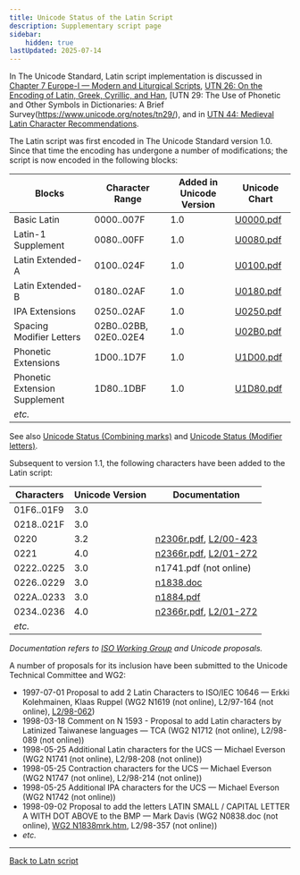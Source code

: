 ```yaml
---
title: Unicode Status of the Latin Script
description: Supplementary script page
sidebar:
    hidden: true
lastUpdated: 2025-07-14
---
```


In The Unicode Standard, Latin script implementation is discussed in [Chapter 7 Europe-I — Modern and Liturgical Scripts](https://www.unicode.org/versions/latest/core-spec/chapter-7/#G4321), [UTN 26: On the Encoding of Latin, Greek, Cyrillic, and Han](https://www.unicode.org/notes/tn26/), [UTN 29: The Use of Phonetic and Other Symbols in Dictionaries: A Brief Survey(https://www.unicode.org/notes/tn29/), and in [UTN 44: Medieval Latin Character Recommendations](https://www.unicode.org/notes/tn44/).

The Latin script was first encoded in The Unicode Standard version 1.0. Since that time the encoding has undergone a number of modifications; the script is now encoded in the following blocks:

Blocks | Character Range | Added in Unicode Version | Unicode Chart |
------ | --------------- | ------------------------ | ------------- |
Basic Latin | 0000..007F | 1.0 | [U0000.pdf](http://www.unicode.org/charts/PDF/U0000.pdf) |
Latin-1 Supplement | 0080..00FF | 1.0 | [U0080.pdf](http://www.unicode.org/charts/PDF/U0080.pdf) |
Latin Extended-A | 0100..024F | 1.0 | [U0100.pdf](http://www.unicode.org/charts/PDF/U0100.pdf) |
Latin Extended-B | 0180..02AF | 1.0 | [U0180.pdf](http://www.unicode.org/charts/PDF/U0180.pdf) |
IPA Extensions | 0250..02AF | 1.0 | [U0250.pdf](http://www.unicode.org/charts/PDF/U0250.pdf) |
Spacing Modifier Letters | 02B0..02BB, 02E0..02E4 | 1.0 | [U02B0.pdf](http://www.unicode.org/charts/PDF/U02B0.pdf) |
Phonetic Extensions | 1D00..1D7F | 1.0 | [U1D00.pdf](http://www.unicode.org/charts/PDF/U1D00.pdf) |
Phonetic Extension Supplement | 1D80..1DBF | 1.0 | [U1D80.pdf](http://www.unicode.org/charts/PDF/U1D80.pdf) |
_etc._ | | | |

See also [Unicode Status (Combining marks)](https://scriptsource.org/entry/ktxptbccph) and [Unicode Status (Modifier letters)](https://scriptsource.org/entry/bz9qgqqjfe).

Subsequent to version 1.1, the following characters have been added to the Latin script:

Characters | Unicode Version | Documentation |
---------- | --------------- | ------------- |
01F6..01F9 | 3.0 | |
0218..021F | 3.0 | |
0220 | 3.2 | [n2306r.pdf](https://www.unicode.org/wg2/docs/n2306r.pdf),  [L2/00-423](http://www.unicode.org/cgi-bin/GetMatchingDocs.pl?L2/00-423) |
0221 | 4.0 | [n2366r.pdf](https://www.unicode.org/wg2/docs/n2366r.pdf),  [L2/01-272](http://www.unicode.org/cgi-bin/GetMatchingDocs.pl?L2/01-272) |
0222..0225 | 3.0 | n1741.pdf (not online) |
0226..0229 | 3.0 | [n1838.doc](https://www.unicode.org/wg2/docs/n1838.doc) |
022A..0233 | 3.0 | [n1884.pdf](https://www.unicode.org/wg2/docs/n1884.pdf) |
0234..0236 | 4.0 | [n2366r.pdf](https://www.unicode.org/wg2/docs/n2366r.pdf), [L2/01-272](http://www.unicode.org/cgi-bin/GetMatchingDocs.pl?L2/01-272) |
_etc._ | | |

_Documentation refers to [ISO Working Group](https://www.unicode.org/wg2/) and Unicode proposals._

A number of proposals for its inclusion have been submitted to the Unicode Technical Committee and WG2:

* 1997-07-01 Proposal to add 2 Latin Characters to ISO/IEC 10646 — Erkki Kolehmainen, Klaas Ruppel (WG2 N1619 (not online), L2/97-164 (not online), [L2/98-062](http://www.unicode.org/L2/L1998/98062.pdf))
* 1998-03-18 Comment on N 1593 - Proposal to add Latin characters by Latinized Taiwanese languages — TCA (WG2 N1712 (not online), L2/98-089 (not online))
* 1998-05-25 Additional Latin characters for the UCS — Michael Everson (WG2 N1741 (not online), L2/98-208 (not online))
* 1998-05-25 Contraction characters for the UCS — Michael Everson (WG2 N1747 (not online), L2/98-214 (not online))
* 1998-05-25 Additional IPA characters for the UCS — Michael Everson (WG2 N1742 (not online))
* 1998-09-02 Proposal to add the letters LATIN SMALL / CAPITAL LETTER A WITH DOT ABOVE to the BMP — Mark Davis (WG2 N0838.doc (not online),  [WG2 N1838mrk.htm](https://www.unicode.org/wg2/docs/n1838mrk.htm), L2/98-357 (not online))
* _etc._

<hr style="border-bottom-color:#C1C3C8">

[Back to Latn script](/scrlang/script-Latn)